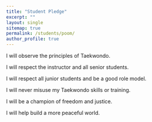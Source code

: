 ```yaml
---
title: "Student Pledge"
excerpt: ""
layout: single
sitemap: true
permalink: /students/poom/
author_profile: true
---
```

I will observe the principles of Taekwondo. 


I will respect the instructor and all senior students. 


I will respect all junior students and be a good role model. 


I will never misuse my Taekwondo skills or training. 


I will be a champion of freedom and justice. 


I will help build a more peaceful world.

